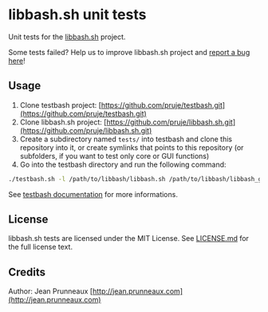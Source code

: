 # libbash.sh unit tests

Unit tests for the [libbash.sh](https://github.com/pruje/libbash.sh) project.

Some tests failed? Help us to improve libbash.sh project and [report a bug here](https://github.com/pruje/libbash.sh/issues)!

## Usage
1. Clone testbash project: [https://github.com/pruje/testbash.git](https://github.com/pruje/testbash.git)
2. Clone libbash.sh project: [https://github.com/pruje/libbash.sh.git](https://github.com/pruje/libbash.sh.git)
3. Create a subdirectory named `tests/` into testbash and clone this repository into it, or create symlinks that points to this repository (or subfolders, if you want to test only core or GUI functions)
4. Go into the testbash directory and run the following command:
```bash
./testbash.sh -l /path/to/libbash/libbash.sh /path/to/libbash/libbash_gui.sh
```

See [testbash documentation](https://github.com/pruje/testbash) for more informations.

## License
libbash.sh tests are licensed under the MIT License. See [LICENSE.md](LICENSE.md) for the full license text.

## Credits
Author: Jean Prunneaux [http://jean.prunneaux.com](http://jean.prunneaux.com)
